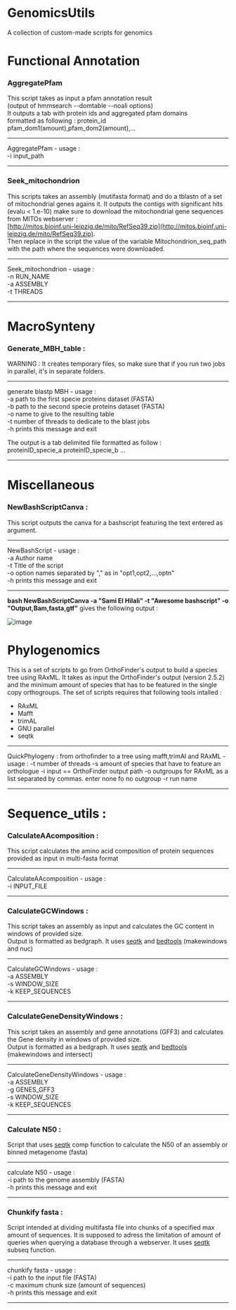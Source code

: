 # GenomicsUtils

A collection of custom-made scripts for genomics

# Functional Annotation

### AggregatePfam

This script takes as input a pfam annotation result  
(output of hmmsearch --domtable --noali options)  
It outputs a tab with protein ids and aggregated pfam domains  
formatted as following : protein_id    pfam_dom1(amount),pfam_dom2(amount),...   

-------------------------------------------------------

AggregatePfam - usage :   
-i input_path

-------------------------------------------------------

### Seek_mitochondrion

This scripts takes an assembly (mutifasta format) and do a tblastn of a set of mitochondrial
genes agains it. It outputs the contigs with significant hits (evalu < 1.e-10)
make sure to download the mitochondrial gene sequences from MITOs webserver :   
[http://mitos.bioinf.uni-leipzig.de/mito/RefSeq39.zip](http://mitos.bioinf.uni-leipzig.de/mito/RefSeq39.zip).  
Then replace in the script the value of the variable Mitochondrion_seq_path with the path where the sequences were downloaded.    

-------------------------------------------------------

Seek_mitochondrion - usage :   
-n RUN_NAME   
-a ASSEMBLY   
-t THREADS   

-------------------------------------------------------

# MacroSynteny

### Generate_MBH_table :

WARNING : It creates temporary files, so make sure that
if you run two jobs in parallel, it's in separate folders.

-------------------------------------------------------
generate blastp MBH - usage :   
-a path to the first specie proteins dataset (FASTA)   
-b path to the second specie proteins dataset (FASTA)   
-o name to give to the resulting table   
-t number of threads to dedicate to the blast jobs   
-h prints this message and exit   

The output is a tab delimited file formatted as follow :   
proteinID_specie_a  proteinID_specie_b
...

-------------------------------------------------------

# Miscellaneous

### NewBashScriptCanva :

This script outputs the canva for a bashscript featuring the text entered as argument.

-------------------------------------------------------
NewBashScript - usage :   
-a Author name   
-t Title of the script   
-o option names separated by "," as in "opt1,opt2,...,optn"   
-h prints this message and exit   

-------------------------------------------------------

**bash NewBashScriptCanva -a "Sami El Hilali" -t "Awesome bashscript" -o "Output,Bam,fasta,gtf"** gives the following output :

![image](https://user-images.githubusercontent.com/37333782/171440249-bff4ef67-1329-456b-a336-7e2dff09d471.png)


# Phylogenomics

This is a set of scripts to go from OrthoFinder's output to build a species tree using RAxML.
It takes as input the OrthoFinder's output (version 2.5.2) and the minimum amount of species
that has to be featured in the single copy orthogroups. The set of scripts requires that following tools intalled :
* RAxML
* Mafft
* trimAL
* GNU parallel
* seqtk
-------------------------------------------------------
QuickPhylogeny : from orthofinder to a tree using mafft,trimAl and RAxML - usage :
-t number of threads
-s amount of species that have to feature an orthologue
-i input == OrthoFinder output path
-o outgroups for RAxML as a list separated by commas. enter none fo no outgroup
-r run name

-------------------------------------------------------

# Sequence_utils :

### CalculateAAcomposition :

This script calculates the amino acid composition of protein sequences provided as input in multi-fasta format

---------------------------------------------    

CalculateAAcomposition - usage :   
-i INPUT_FILE

---------------------------------------------    


### CalculateGCWindows :

This script takes an assembly as input and calculates the GC content in windows of provided size.   
Output is formatted as bedgraph.   It uses [seqtk](https://github.com/lh3/seqtk) and [bedtools](https://bedtools.readthedocs.io/en/latest/) (makewindows and nuc)

---------------------------------------------   

CalculateGCWindows - usage :   
-a ASSEMBLY   
-s WINDOW_SIZE   
-k KEEP_SEQUENCES   

---------------------------------------------


### CalculateGeneDensityWindows :

This script takes an assembly and gene annotations (GFF3) and calculates the Gene density in windows of provided size.   
Output is formatted as a bedgraph.   It uses [seqtk](https://github.com/lh3/seqtk) and [bedtools](https://bedtools.readthedocs.io/en/latest/) (makewindows and intersect)

---------------------------------------------   

CalculateGeneDensityWindows - usage :   
-a ASSEMBLY   
-g GENES_GFF3   
-s WINDOW_SIZE   
-k KEEP_SEQUENCES     

---------------------------------------------

### Calculate N50 :

Script that uses [seqtk](https://github.com/lh3/seqtk) comp function to calculate the N50 of an assembly or binned metagenome (fasta)

---------------------------------------------

calculate N50 - usage :   
-i path to the genome assembly (FASTA)   
-h prints this message and exit   

---------------------------------------------

### Chunkify fasta :

Script intended at dividing multifasta file into chunks of a specified max amount of sequences.
It is supposed to adress the limitation of amount of queries when querying a database through a webserver.
It uses [seqtk](https://github.com/lh3/seqtk) subseq function.

---------------------------------------------

chunkify fasta - usage :   
-i path to the input file (FASTA)   
-c maximum chunk size (amount of sequences)   
-h prints this message and exit   

---------------------------------------------
